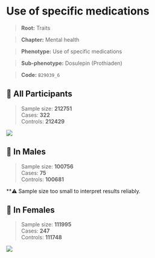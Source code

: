 # Use of specific medications
> **Root:** Traits  

> **Chapter:** Mental health  

> **Phenotype:** Use of specific medications  

> **Sub-phenotype:** Dosulepin (Prothiaden)  

> **Code:** `B29039_6`

## 🧪 All Participants  
> Sample size: **212751**  
> Cases: **322**  
> Controls: **212429**
<img src="/Traits/Figures/ALL/B29039_6.png"/>
<CsvTable src="/Traits_Data/ALL/LG_B29039_6.csv" label="🔍 View full results" />

## 👨 In Males  
> Sample size: **100756**  
> Cases: **75**  
> Controls: **100681**

**⚠️ Sample size too small to interpret results reliably.


## 👩 In Females  
> Sample size: **111995**  
> Cases: **247**  
> Controls: **111748**
<img src="/Traits/Figures/Female/B29039_6.png"/>
<CsvTable src="/Traits_Data/Female/LG_B29039_6.csv" label="🔍 View full results" />
